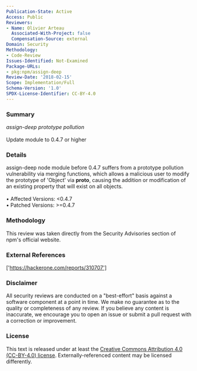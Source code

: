 ```yaml
---
Publication-State: Active
Access: Public
Reviewers:
- Name: Olivier Arteau
  Associated-With-Project: false
  Compensation-Source: external
Domain: Security
Methodology:
- Code-Review
Issues-Identified: Not-Examined
Package-URLs:
- pkg:npm/assign-deep
Review-Date: '2018-02-15'
Scope: Implementation/Full
Schema-Version: '1.0'
SPDX-License-Identifier: CC-BY-4.0
---
```

### Summary
*assign-deep prototype pollution*<br><br>Update module to 0.4.7 or higher
### Details
assign-deep node module before 0.4.7 suffers from a prototype pollution vulnerability via merging functions, which allows a malicious user to modify the prototype of 'Object' via __proto__, causing the addition or modification of an existing property that will exist on all objects.
<br><br>• Affected Versions: <0.4.7
<br>• Patched Versions: >=0.4.7
### Methodology
This review was taken directly from the Security Advisories section of npm's official website.
### External References
['https://hackerone.com/reports/310707']
### Disclaimer
All security reviews are conducted on a "best-effort" basis against a software component at a point in time. We make no guarantee as to the quality or completeness of any review. If you believe any content is inaccurate, we encourage you to open an issue or submit a pull request with a correction or improvement.
### License
This text is released under at least the [Creative Commons Attribution 4.0 (CC-BY-4.0) license](https://creativecommons.org/licenses/by/4.0/legalcode.txt). Externally-referenced content may be licensed differently.
